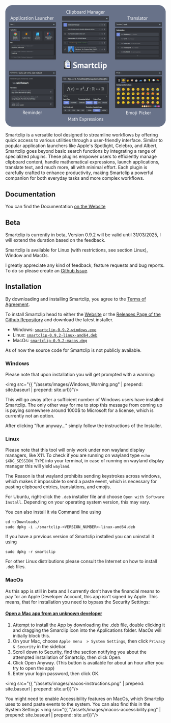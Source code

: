 
![Smartclip](./assets/images/title_image_background.png)

Smartclip is a versatile tool designed to streamline workflows by offering quick access to various utilities through a user-friendly interface. Similar to popular application launchers like Apple's Spotlight, Celebro, and Albert, Smartclip goes beyond basic search functions by integrating a range of specialized plugins. These plugins empower users to efficiently manage clipboard content, handle mathematical expressions, launch applications, translate text, and much more, all with minimal effort. Each plugin is carefully crafted to enhance productivity, making Smartclip a powerful companion for both everyday tasks and more complex workflows.


## Documentation

You can find the Documentation [on the Website](https://muelphil.github.io/smartclip/docs/installation.html)

## Beta
Smartclip is currently in beta, Version 0.9.2 will be valid until 31/03/2025, I will extend the duration based on the feedback.

Smartclip is available for Linux (with restrictions, see section Linux), Window and MacOs.

I greatly appreciate any kind of feedback, feature requests and bug reports. To do so please create an [Github Issue](https://github.com/muelphil/smartclip/issues).

## Installation

By downloading and installing Smartclip, you agree to the [Terms of Agreement](https://github.com/muelphil/smartclip/blob/main/LICENSE).

To install Smartclip head to either the [Website](https://muelphil.github.io/smartclip/) or the [Releases Page of the Github Repository](https://github.com/muelphil/smartclip/releases) and download the latest installer.
- Windows: [`smartclip-0.9.2-windows.exe`](https://github.com/muelphil/smartclip/releases/download/v0.9.2-beta/smartclip-0.9.2-windows.exe)
- Linux: [`smartclip-0.9.2-linux-amd64.deb`](https://github.com/muelphil/smartclip/releases/download/v0.9.2-beta/smartclip-0.9.2-linux-amd64.deb)
- MacOs: [`smartclip-0.9.2-macos.dmg`](https://github.com/muelphil/smartclip/releases/download/v0.9.2-beta/smartclip-0.9.2-macos.dmg)

As of now the source code for Smartclip is not publicly available.

### Windows

Please note that upon installation you will get prompted with a warning:

<img src="{{ "/assets/images/Windows_Warning.png" | prepend: site.baseurl | prepend: site.url}}"/>

This will go away after a sufficient number of Windows users have installed Smartclip. The only other way for me to stop this message from coming up is paying somewhere around 1000$ to Microsoft for a license, which is currently not an option.

After clicking "Run anyway..." simply follow the instructions of the Installer.

### Linux

Please note that this tool will only work under non wayland display managers, like X11. To check if you are running on wayland type `echo $XDG_SESSION_TYPE` into your terminal, in case of running on wayland display manager this will yield `wayland`.

The Reason is that wayland prohibits sending keystrokes across windows, which makes it impossible to send a paste event, which is necessary for pasting clipboard entries, translations, and emojis.

For Ubuntu, right-click the `.deb` installer file and choose `Open with Software Install`. Depending on your operating system version, this may vary.

You can also install it via Command line using
```shell
cd ~/Downloads/
sudo dpkg -i ./smartclip-<VERSION_NUMBER>-linux-amd64.deb
```

If you have a previous version of Smartclip installed you can uninstall it using
```shell
sudo dpkg -r smartclip
```

For other Linux distributions please consult the Internet on how to install `.deb` files.

### MacOs

As this app is still in beta and I currently don't have the financial means to pay for an Apple Developer Account, this app isn't signed by Apple.
This means, that for installation you need to bypass the Security Settings:

#### [Open a Mac app from an unknown developer](https://support.apple.com/guide/mac-help/open-a-mac-app-from-an-unknown-developer-mh40616/mac)
1. Attempt to install the App by downloading the .deb file, double clicking it and dragging the Smarclip icon into the Applications folder. MacOs will initially block this.
2. On your Mac, choose `Apple menu  > System Settings`, then click `Privacy & Security`  in the sidebar.
2. Scroll down to Security, find the section notifying you about the attempted installation of Smartclip, then click Open.
3. Click Open Anyway. (This button is available for about an hour after you try to open the app)
5. Enter your login password, then click OK.

<img src="{{ "/assets/images/macos-instructions.png" | prepend: site.baseurl | prepend: site.url}}"/>

You might need to enable Accessibility features on MacOs, which Smartclip uses to send paste events to the system. You can also find this in the System Settings
<img src="{{ "/assets/images/macos-accessibility.png" | prepend: site.baseurl | prepend: site.url}}"/>





[//]: # ()
[//]: # (## Installation)

[//]: # (Please note the smartclip will require some time on the first startup to load your installed applications. Smartclip will start hidden, but you can open it via the Taskbar &#40;Rightclick -> Show&#41; or via the default keycombinations:)

[//]: # ()
[//]: # (- `Super` + `Space`: Start Plugin)

[//]: # (- `Super` + `V`: Clipboard Plugin)

[//]: # (- `Super` + `.`: Emoji Picker Plugin)

[//]: # (- `Ctr` + `Shift` + `L`: Language Plugin)

[//]: # ()
[//]: # (### Windows)

[//]: # ()
[//]: # (Please be aware of a bug related to the global hotkeys: When locking your display with Super + L, this will currently hang the Windows key after logging back in. To resolve that just tap the Windows key once.)

[//]: # ()
[//]: # (### Linux)

[//]: # (Please note that this tool will only work under non wayland display managers, like X11. To check if you are running on wayland type `echo $XDG_SESSION_TYPE` into your terminal, in case of running on wayland display manager this will yield `wayland`.)

[//]: # ()
[//]: # (Reason is that wayland prohibits sending keystrokes across windows, which makes it impossible to send a paste event, which is necessary for pasting clipboard entries, translations and emojis.)

[//]: # ()
[//]: # (Please also note that key combinations work via setting custom gnome settings key combinations. If you want to override system behaviour, you need to go to `Settings -> Keybaord -> View and Customize Shortcuts` and remove the default system behaviour attached to the key combinations you want to)

[//]: # ()
[//]: # (## Plugins)

[//]: # ()
[//]: # (The core of Smartclip is the Prompt line, over which the user interacts with the application. Smartclip furthermore consists of multiple plugins. One of these Plugins &#40;by default the Clipboard&#41; is the basic Plugin, that will show up whenever you open Smartclip using the hotkey &#40;by default `ctrl+shift+V`&#41;. You can open the other plugins by typing the id of Plugin &#40;for example `start` for the Start Plugin&#41;)

[//]: # (followed by a Space. This will open the Plugin. To get back, simply press `backspace`.)

[//]: # ()
[//]: # (The Settings can be opened the same way: type `settings` followed by a Space, or alternatively press the little wheel icon on the right side of the prompt line.)

[//]: # ()
[//]: # (In the following there is an overview of the different plugins, their ids and their functionality.)

[//]: # ()
[//]: # (### Start &#40;`start`&#41;)

[//]: # ()
[//]: # (![Start Plugin]&#40;./assets/images/Plugin_Start.png&#41;)

[//]: # ()
[//]: # (The Start Plugin allows users to quickly search for and start installed applications, as well as locate files within predefined, indexed directories. This plugin streamlines)

[//]: # (workflow by providing fast and efficient access to essential programs and documents.)

[//]: # ()
[//]: # (- search local applications)

[//]: # (    - smartclip will take longer on first start for searching for all applications and caching the icons)

[//]: # (    - icons are currently buggy &#40;work in progress&#41;)

[//]: # (- special actions)

[//]: # (    - shutdown, sleep, restart, hibernate)

[//]: # (- set directories to index in the settings to index directories and search for files in these directories)

[//]: # (    - there is a max depth and a max amount of files currently hardcoded &#40;work in progress&#41;)

[//]: # ()
[//]: # (### Clipboard &#40;`clip` - default Plugin!&#41;)

[//]: # ()
[//]: # (![Plugin_Clip]&#40;./assets/images/Plugin_Clip.png&#41;)

[//]: # ()
[//]: # (The Clipboard Manager allows users to store and retrieve clipboard entries, enhancing productivity by providing easy access to previously copied items for reuse in text input)

[//]: # (fields.)

[//]: # ()
[//]: # (- stores text copied to the clipboard)

[//]: # (- multiple types of clipboard entries &#40;detected by parsing, clipboard storage or in case of math through generation by smartclip&#41;)

[//]: # (    - plain)

[//]: # (    - math)

[//]: # (    - url)

[//]: # (    - file)

[//]: # (        - folder, file, image file)

[//]: # (    - email)

[//]: # (    - code)

[//]: # (- prepend special keywords for the entry types &#40;file, url, math, image, mail, code&#41; to your query to only search for entries of that specific type)

[//]: # (    - for example `url youtube` - only url entries that include youtube)

[//]: # (- actions based on the type of clipboard entry, use context menu by clicking the 3 dots or by pressing `shift+enter` on the selected entry)

[//]: # (    - for example email entries allow for the action "send email to..." opening your default mail application)

[//]: # (- use `alt+1-9` to paste an entry by position)

[//]: # (- favor entries, so that they get stored for future sessions)

[//]: # ()
[//]: # (### Translator &#40;`tl`&#41;)

[//]: # ()
[//]: # (![Plugin_Translate]&#40;./assets/images/Plugin_Translate.png&#41;)

[//]: # ()
[//]: # (The Translation Plugin simplifies and accelerates translations with a single shortcut key, allowing users to instantly translate and paste words in various languages. This plugin)

[//]: # (enhances efficiency, making translation effortless and seamless.)

[//]: # ()
[//]: # (- displays results sorted by categories &#40;nouns, verbs, object&#41;)

[//]: # (    - use `ctrl+down/up` to jump between categories)

[//]: # (- paste words instantly by pressing enter on a selected word)

[//]: # (- "did you mean..." for when typos happen)

[//]: # (- use `ctrl+shift+L` while highlighting a word in another application to automatically copy the word to Smartclip and search for it, press enter to replace the highlighted word)

[//]: # (  with the result)

[//]: # ()
[//]: # (### Emoji Picker &#40;`emoji`&#41;)

[//]: # (![Plugin_Emoji]&#40;./assets/images/Plugin_Emoji.png&#41;)

[//]: # ()
[//]: # (The Emoji Picker Plugin enables users to effortlessly browse and select emojis, enhancing text input fields with a fun and expressive touch. Seamlessly integrated and easy to use,)

[//]: # (it enriches user interactions within your application.)

[//]: # ()
[//]: # (- use arrow keys to navigate)

[//]: # (- use mouse click or enter to paste selected emoji)

[//]: # (- use alt + enter or alt + mouse click to show alternate versions &#40;emojis with alternate versions have a grey border around them&#41;)

[//]: # (- use shift + enter or shift + mouseclick to store multiple emojis, press delete to remove one emoji from the stack, press enter to paste all the stored emojis)

[//]: # (- search using german or english. The search function uses the suggested words from Whatsapp [that you can find here]&#40;https://web.whatsapp.com/emoji_suggestions/en.json&#41;)

[//]: # (    - for german + english I simply took both, pasted them into the chrome console as JSON objects and used {...en, ...de} to merge them, saving the result to a new file)

[//]: # (- Use the skintone and gender radio buttons to select the corresponding alternate of all emojis that have alternates)

[//]: # ()
[//]: # (### Math &#40;`math`&#41;)

[//]: # ()
[//]: # (![Plugin_Math]&#40;./assets/images/Plugin_Math.png&#41;)

[//]: # ()
[//]: # (The Math Plugin enables users to convert LaTeX input into SVG, PNG, or Unicode math formulas, providing a versatile tool for pasting beautifully rendered mathematical expressions.)

[//]: # (With support for MathJax and PdfLatex &#40;if installed&#41;, this plugin enhances text with precise and visually appealing math content.)

[//]: # ()
[//]: # (- provide a query in a math markup language and press enter to paste the math in the selected format)

[//]: # (- input methods)

[//]: # (    - latex: `f:\mathbb{R}\mapsto\mathbb{R}`)

[//]: # (    - asciimath: `f: RR |-> RR`)

[//]: # (        - for unicode I use a custom translation from latex to ascii that is based on [this specification]&#40;https://asciimath.org/&#41;)

[//]: # (- parsing methods)

[//]: # (    - pdflatex - uses local pdflatex.exe - please make sure it is present!)

[//]: # (    - [MathJax]&#40;https://www.mathjax.org/&#41;)

[//]: # (- output methods)

[//]: # (    - SVG)

[//]: # (    - PNG)

[//]: # (    - Unicode)

[//]: # (- options for selecting the color, the size, the resolution &#40;how many pixels are generated per paste height/width in pixel&#41; and whether to use displaystyle)

[//]: # ()
[//]: # (### Remind me &#40;`rm`&#41;)

[//]: # ()
[//]: # (![Plugin_RemindMe]&#40;./assets/images/Plugin_RemindMe.png&#41;;)

[//]: # ()
[//]: # (The RemindMe Plugin enables users to set reminders effortlessly by typing a date and/or time in natural language followed by a task. This intuitive yet minimalistic plugin)

[//]: # (simplifies task management, ensuring you never miss anything important.)

[//]: # ()
[//]: # (- use query to generate Reminders, that consist of a time and a task)

[//]: # (- use the word "to" to explicitly separate time and task)

[//]: # (- time detects any combination of the following:)

[//]: # (    - keyword `in`)

[//]: # (        - `in 10 mins and 30 seconds`)

[//]: # (        - `in an hour`)

[//]: # (        - `in 4d 30m 20s`)

[//]: # (    - keyword `at`)

[//]: # (        - `at 20`)

[//]: # (        - `at 20:30`)

[//]: # (        - `at 8:30 pm`)

[//]: # (    - time)

[//]: # (        - `20:00`)

[//]: # (        - `8pm`)

[//]: # (        - `8:30pm`)

[//]: # (        - does not detect just `20`, use `at 20` instead)

[//]: # (    - keyword `next`)

[//]: # (        - `next month` &#40;first day of next month&#41;)

[//]: # (        - `next week` &#40;next monday&#41;)

[//]: # (    - weekdays)

[//]: # (        - `monday`, `tuesday`, `wednesday`, `thursday`, `friday`, `saturday`, `sunday`,)

[//]: # (        - sets date to the next occurence of that weekday in the future)

[//]: # (    - tomorrow)

[//]: # (        - `tomo`)

[//]: # (        - `tomorrow`)

[//]: # (    - special times &#40;only when time is not provided in another way&#41;)

[//]: # (        - `morning`: 8:00)

[//]: # (        - `lunch`: 12:00)

[//]: # (        - `noon`: 12:00)

[//]: # (        - `afternoon`: 14:00)

[//]: # (        - `evening`: 17:00)

[//]: # (        - `dinner`: 18:00)

[//]: # (        - `night`: 20:00)

[//]: # (    - dates)

[//]: # (        - `01.01.1970`)

[//]: # (        - `15.4.`)

[//]: # (        - `15.4`)

[//]: # (        - `15.4.25`)

[//]: # (        - `15.4.2025`)

[//]: # (        - `15-4-25`)

[//]: # (        - `15/4/25`)

[//]: # (        - currently not detected: `1 September 22`, `31 Dec 2023`, `2024/12/29`)

[//]: # (- task is anything after the keyword `to`, anything left of the time specification &#40;query from start until first occurence of `to`&#41; after parsing will be prepended to the task)

[//]: # ()
[//]: # (## Work in Progess)

[//]: # ()
[//]: # (- Linux/ Mac Builds)

[//]: # (- build your own plugins)

[//]: # (- create your own themes)